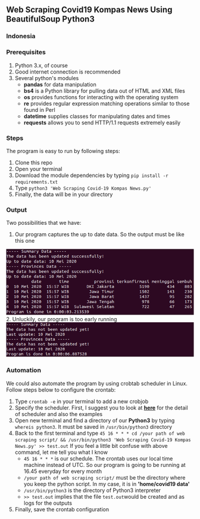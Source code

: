## Web Scraping Covid19 Kompas News Using BeautifulSoup Python3
### Indonesia

### Prerequisites
1. Python 3.x, of course
2. Good internet connection is recommended
3. Several python's modules
   - **pandas** for data manipulation
   - **bs4** is a Python library for pulling data out of HTML and XML files
   - **os** provides functions for interacting with the operating system
   - **re** provides regular expression matching operations similar to those found in Perl
   - **datetime** supplies classes for manipulating dates and times
   - **requests** allows you to send HTTP/1.1 requests extremely easily

### Steps
The program is easy to run by following steps:
1. Clone this repo
2. Open your terminal
3. Download the module dependencies by typing `pip install -r requirements.txt`
4. Type `python3 'Web Scraping Covid-19 Kompas News.py'`
5. Finally, the data will be in your directory

### Output
Two possibilities that we have:
1. Our program captures the up to date data. So the output must be like this one
<img src='img/Screenshot from 2020-05-10 18-35-28.png' alt='uptodate' class='center'>
2. Unluckily, our program is too early running
<img src='img/Screenshot from 2020-05-10 18-36-33.png' alt='not-uptodate' class='center'>

### Automation
We could also automate the program by using crobtab scheduler in Linux. Follow steps below to configure the crontab:
1. Type `crontab -e` in your terminal to add a new crobjob
2. Specify the scheduler. First, I suggest you to look at [**here**](https://crontab.guru/) for the detail of scheduler and also the examples
3. Open new terminal and find a directory of our **Python3** by typing `whereis python3`. It must be saved in `/usr/bin/python3` directory
4. Back to the first terminal and type `45 16 * * * cd /your path of web scraping script/ && /usr/bin/python3 'Web Scraping Covid-19 Kompas News.py' >> test.out`
   If you feel a little bit confuse with above command, let me tell you what I know
   - `45 16 * * *` is our schedule. The crontab uses our local time machine instead of UTC. So our program is going to be running at 16.45 everyday for every month
   - `/your path of web scraping script/` must be the directory where you keep the python script. In my case, it is in **'home/covid19 data'**
   - `/usr/bin/python3` is the directory of Python3 interpreter
   - `>> test.out` implies that the file `test.out`would be created and as logs for the outputs
5. Finally, save the crontab configuration

